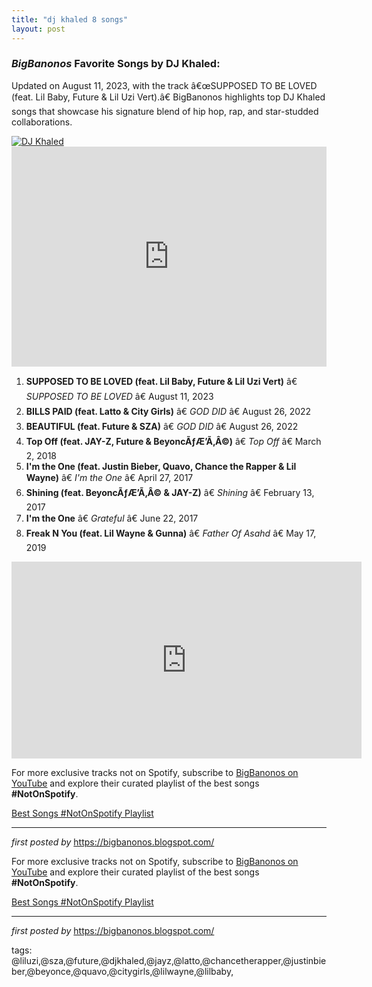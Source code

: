 ```yaml
---
title: "dj khaled 8 songs"
layout: post
---
```

 <h3><em>BigBanonos</em> Favorite Songs by DJ Khaled:</h3> <p>Updated on August 11, 2023, with the track â€œSUPPOSED TO BE LOVED (feat. Lil Baby, Future & Lil Uzi Vert).â€ BigBanonos highlights top DJ Khaled songs that showcase his signature blend of hip hop, rap, and star-studded collaborations.</p> <!--Image-->
<div class="separator"> <a href="https://miro.medium.com/v2/resize:fit:1400/1*Zdt2NFm07C9CvZJ_yGF4LQ.jpeg" > <img alt="DJ Khaled" src="https://miro.medium.com/v2/resize:fit:1400/1*Zdt2NFm07C9CvZJ_yGF4LQ.jpeg" /> </a>
</div> <!--Spotify Playlist Embed-->
<iframe allow="autoplay; clipboard-write; encrypted-media; fullscreen; picture-in-picture" allowfullscreen="" frameborder="0" height="352" loading="lazy" src="https://open.spotify.com/embed/playlist/4iwbWLzUl6WXEUFO7C4j5k?utm_source=generator" width="100%"></iframe> <!--Song Listings-->
<ol> <li><strong>SUPPOSED TO BE LOVED (feat. Lil Baby, Future & Lil Uzi Vert)</strong> â€ <em>SUPPOSED TO BE LOVED</em> â€ August 11, 2023</li> <li><strong>BILLS PAID (feat. Latto & City Girls)</strong> â€ <em>GOD DID</em> â€ August 26, 2022</li> <li><strong>BEAUTIFUL (feat. Future & SZA)</strong> â€ <em>GOD DID</em> â€ August 26, 2022</li> <li><strong>Top Off (feat. JAY-Z, Future & BeyoncÃƒÆ’Ã‚Â©)</strong> â€ <em>Top Off</em> â€ March 2, 2018</li> <li><strong>I'm the One (feat. Justin Bieber, Quavo, Chance the Rapper & Lil Wayne)</strong> â€ <em>I'm the One</em> â€ April 27, 2017</li> <li><strong>Shining (feat. BeyoncÃƒÆ’Ã‚Â© & JAY-Z)</strong> â€ <em>Shining</em> â€ February 13, 2017</li> <li><strong>I'm the One</strong> â€ <em>Grateful</em> â€ June 22, 2017</li> <li><strong>Freak N You (feat. Lil Wayne & Gunna)</strong> â€ <em>Father Of Asahd</em> â€ May 17, 2019</li>
</ol>
<iframe allow="accelerometer; autoplay; encrypted-media; gyroscope; picture-in-picture" allowfullscreen="" frameborder="0" height="315" src="https://www.youtube.com/embed/videoseries?list=PLtuNtuTatqI1qSDIriM3nW7JIivTcv8jo" width="560"></iframe>
<!--Subscribe and Playlist Links-->
<div> <p>For more exclusive tracks not on Spotify, subscribe to <a href="https://www.youtube.com/@BigBanonos" target="_blank">BigBanonos on YouTube</a> and explore their curated playlist of the best songs <strong>#NotOnSpotify</strong>.</p> <p><a href="https://www.youtube.com/playlist?list=PLtuNtuTatqI0kFahUCbtbfenC_ET5O_tr" target="_blank">Best Songs #NotOnSpotify Playlist</a></p></div> <hr /> <p><em>first posted by</em> <a href="https://bigbanonos.blogspot.com/" rel="noopener" target="_new">https://bigbanonos.blogspot.com/</a></p>


<!--Subscribe and Playlist Links-->
<div>
    <p>For more exclusive tracks not on Spotify, subscribe to <a href="https://www.youtube.com/@BigBanonos" target="_blank">BigBanonos on YouTube</a> and explore their curated playlist of the best songs <strong>#NotOnSpotify</strong>.</p>
    <p><a href="https://www.youtube.com/playlist?list=PLtuNtuTatqI0kFahUCbtbfenC_ET5O_tr" target="_blank">Best Songs #NotOnSpotify Playlist<br /></a></p></div>

<hr />

<p><em>first posted by</em> <a href="https://bigbanonos.blogspot.com/" rel="noopener" target="_new">https://bigbanonos.blogspot.com/</a></p>

<p>tags: @liluzi,@sza,@future,@djkhaled,@jayz,@latto,@chancetherapper,@justinbieber,@beyonce,@quavo,@citygirls,@lilwayne,@lilbaby,</p>
